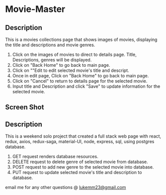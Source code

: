 # Movie-Master

## Description

This is a movies collections page that shows images of movies, displaying the title and descriptions and movie genres. 

1. Click on the images of movies to direct to details page. Title, Descriptions, genres will be displayed.
2. Click on "Back Home" to go back to main page.
3. Click on ""Edit to edit selected movie's title and descript.
4. Once in edit page, Click on "Back Home" to go back to main page. 
5. Click on "Cancel" to return to details page for the selected movie. 
6. Input title and Description and click "Save" to update information for the selected movie. 

## Screen Shot

<!-- ![](/public/images/home_page.jpg) -->
## Description

This is a weekend solo project that created a full stack web page with react, redux, axios, redux-saga, material-UI, node, express, sql, using postgres database. 

1. GET request renders database resources. 
2. DELETE request to delete genre of selected movie from database. 
3. POST request to add new genre to the selected movie into database.
4. PUT request to update selected movie's title and description to database.


<!-- deployed to heroku: https://morning-depths-33910.herokuapp.com -->
email me for any other questions @ lukemm23@gmail.com